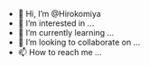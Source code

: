 - 👋 Hi, I’m @Hirokomiya
- 👀 I’m interested in ...
- 🌱 I’m currently learning ...
- 💞️ I’m looking to collaborate on ...
- 📫 How to reach me ...

<!---
Hirokomiya/Hirokomiya is a ✨ special ✨ repository because its `README.md` (this file) appears on your GitHub profile.
You can click the Preview link to take a look at your changes.
--->
